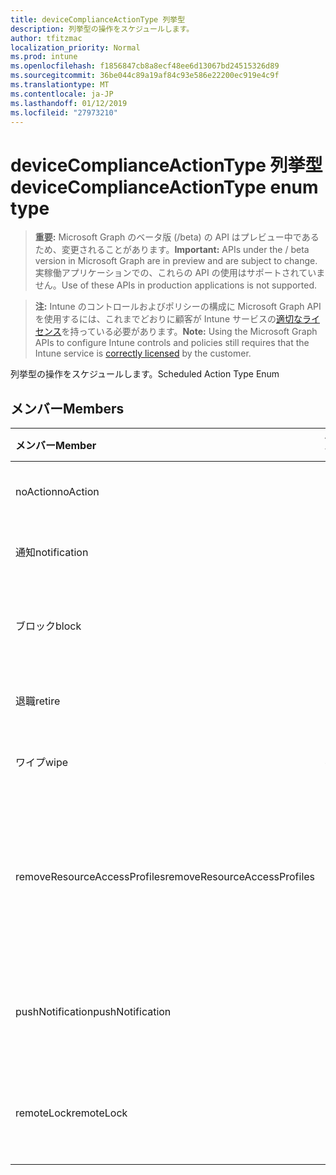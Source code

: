 ```yaml
---
title: deviceComplianceActionType 列挙型
description: 列挙型の操作をスケジュールします。
author: tfitzmac
localization_priority: Normal
ms.prod: intune
ms.openlocfilehash: f1856847cb8a8ecf48ee6d13067bd24515326d89
ms.sourcegitcommit: 36be044c89a19af84c93e586e22200ec919e4c9f
ms.translationtype: MT
ms.contentlocale: ja-JP
ms.lasthandoff: 01/12/2019
ms.locfileid: "27973210"
---
```

# <a name="devicecomplianceactiontype-enum-type"></a><span data-ttu-id="4e9cd-103">deviceComplianceActionType 列挙型</span><span class="sxs-lookup"><span data-stu-id="4e9cd-103">deviceComplianceActionType enum type</span></span>

> <span data-ttu-id="4e9cd-104">**重要:** Microsoft Graph のベータ版 (/beta) の API はプレビュー中であるため、変更されることがあります。</span><span class="sxs-lookup"><span data-stu-id="4e9cd-104">**Important:** APIs under the / beta version in Microsoft Graph are in preview and are subject to change.</span></span> <span data-ttu-id="4e9cd-105">実稼働アプリケーションでの、これらの API の使用はサポートされていません。</span><span class="sxs-lookup"><span data-stu-id="4e9cd-105">Use of these APIs in production applications is not supported.</span></span>

> <span data-ttu-id="4e9cd-106">**注:** Intune のコントロールおよびポリシーの構成に Microsoft Graph API を使用するには、これまでどおりに顧客が Intune サービスの[適切なライセンス](https://go.microsoft.com/fwlink/?linkid=839381)を持っている必要があります。</span><span class="sxs-lookup"><span data-stu-id="4e9cd-106">**Note:** Using the Microsoft Graph APIs to configure Intune controls and policies still requires that the Intune service is [correctly licensed](https://go.microsoft.com/fwlink/?linkid=839381) by the customer.</span></span>

<span data-ttu-id="4e9cd-107">列挙型の操作をスケジュールします。</span><span class="sxs-lookup"><span data-stu-id="4e9cd-107">Scheduled Action Type Enum</span></span>
## <a name="members"></a><span data-ttu-id="4e9cd-108">メンバー</span><span class="sxs-lookup"><span data-stu-id="4e9cd-108">Members</span></span>
|<span data-ttu-id="4e9cd-109">メンバー</span><span class="sxs-lookup"><span data-stu-id="4e9cd-109">Member</span></span>|<span data-ttu-id="4e9cd-110">値</span><span class="sxs-lookup"><span data-stu-id="4e9cd-110">Value</span></span>|<span data-ttu-id="4e9cd-111">説明</span><span class="sxs-lookup"><span data-stu-id="4e9cd-111">Description</span></span>|
|:---|:---|:---|
|<span data-ttu-id="4e9cd-112">noAction</span><span class="sxs-lookup"><span data-stu-id="4e9cd-112">noAction</span></span>|<span data-ttu-id="4e9cd-113">0</span><span class="sxs-lookup"><span data-stu-id="4e9cd-113">0</span></span>|<span data-ttu-id="4e9cd-114">操作は必要ありません。</span><span class="sxs-lookup"><span data-stu-id="4e9cd-114">No Action</span></span>|
|<span data-ttu-id="4e9cd-115">通知</span><span class="sxs-lookup"><span data-stu-id="4e9cd-115">notification</span></span>|<span data-ttu-id="4e9cd-116">1</span><span class="sxs-lookup"><span data-stu-id="4e9cd-116">1</span></span>|<span data-ttu-id="4e9cd-117">通知を送信します。</span><span class="sxs-lookup"><span data-stu-id="4e9cd-117">Send Notification</span></span>|
|<span data-ttu-id="4e9cd-118">ブロック</span><span class="sxs-lookup"><span data-stu-id="4e9cd-118">block</span></span>|<span data-ttu-id="4e9cd-119">2</span><span class="sxs-lookup"><span data-stu-id="4e9cd-119">2</span></span>|<span data-ttu-id="4e9cd-120">AAD でデバイスをブロックします。</span><span class="sxs-lookup"><span data-stu-id="4e9cd-120">Block the device in AAD</span></span>|
|<span data-ttu-id="4e9cd-121">退職</span><span class="sxs-lookup"><span data-stu-id="4e9cd-121">retire</span></span>|<span data-ttu-id="4e9cd-122">3</span><span class="sxs-lookup"><span data-stu-id="4e9cd-122">3</span></span>|<span data-ttu-id="4e9cd-123">デバイスを破棄します。</span><span class="sxs-lookup"><span data-stu-id="4e9cd-123">Retire the device</span></span>|
|<span data-ttu-id="4e9cd-124">ワイプ</span><span class="sxs-lookup"><span data-stu-id="4e9cd-124">wipe</span></span>|<span data-ttu-id="4e9cd-125">4</span><span class="sxs-lookup"><span data-stu-id="4e9cd-125">4</span></span>|<span data-ttu-id="4e9cd-126">デバイスをワイプします。</span><span class="sxs-lookup"><span data-stu-id="4e9cd-126">Wipe the device</span></span>|
|<span data-ttu-id="4e9cd-127">removeResourceAccessProfiles</span><span class="sxs-lookup"><span data-stu-id="4e9cd-127">removeResourceAccessProfiles</span></span>|<span data-ttu-id="4e9cd-128">5</span><span class="sxs-lookup"><span data-stu-id="4e9cd-128">5</span></span>|<span data-ttu-id="4e9cd-129">デバイスからリソースのアクセス ・ プロファイルを削除します。</span><span class="sxs-lookup"><span data-stu-id="4e9cd-129">Remove Resource Access Profiles from the device</span></span>|
|<span data-ttu-id="4e9cd-130">pushNotification</span><span class="sxs-lookup"><span data-stu-id="4e9cd-130">pushNotification</span></span>|<span data-ttu-id="4e9cd-131">9</span><span class="sxs-lookup"><span data-stu-id="4e9cd-131">9</span></span>|<span data-ttu-id="4e9cd-132">デバイスにプッシュ通知を送信します。</span><span class="sxs-lookup"><span data-stu-id="4e9cd-132">Send push notification to device</span></span>|
|<span data-ttu-id="4e9cd-133">remoteLock</span><span class="sxs-lookup"><span data-stu-id="4e9cd-133">remoteLock</span></span>|<span data-ttu-id="4e9cd-134">10</span><span class="sxs-lookup"><span data-stu-id="4e9cd-134">10</span></span>|<span data-ttu-id="4e9cd-135">リモートでデバイスをロックします。</span><span class="sxs-lookup"><span data-stu-id="4e9cd-135">Remotely lock the device</span></span>|





